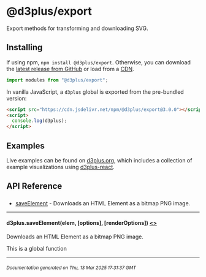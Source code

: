 # @d3plus/export
  
Export methods for transforming and downloading SVG.

## Installing

If using npm, `npm install @d3plus/export`. Otherwise, you can download the [latest release from GitHub](https://github.com/d3plus/d3plus/releases/latest) or load from a [CDN](https://cdn.jsdelivr.net/npm/@d3plus/export@3.0.0/+esm).

```js
import modules from "@d3plus/export";
```

In vanilla JavaScript, a `d3plus` global is exported from the pre-bundled version:

```html
<script src="https://cdn.jsdelivr.net/npm/@d3plus/export@3.0.0"></script>
<script>
  console.log(d3plus);
</script>
```

## Examples

Live examples can be found on [d3plus.org](https://d3plus.org/), which includes a collection of example visualizations using [d3plus-react](https://github.com/d3plus/d3plus-react/).

## API Reference

##### 
* [saveElement](#saveElement) - Downloads an HTML Element as a bitmap PNG image.

---

<a name="saveElement"></a>
#### d3plus.**saveElement**(elem, [options], [renderOptions]) [<>](https://github.com/d3plus/d3plus/blob/main/packages/export/src/saveElement.js#L9)

Downloads an HTML Element as a bitmap PNG image.


This is a global function

---


###### <sub>Documentation generated on Thu, 13 Mar 2025 17:31:37 GMT</sub>
